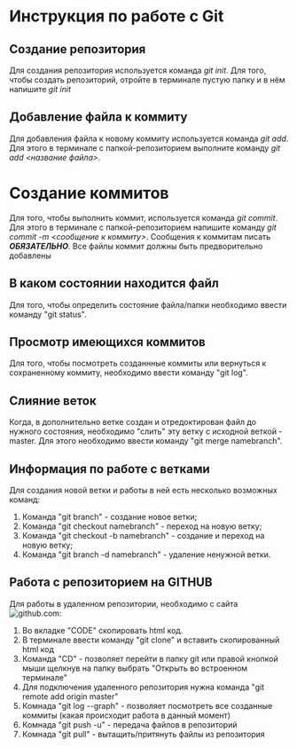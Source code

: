 # Инструкция по работе с Git

## Создание репозитория
Для создания репозитория используется команда *git init*. Для того, чтобы создать репозиторий, отройте в терминале пустую папку и в нём напишите *git init*

## Добавление файла к коммиту
Для добавления файла к новому коммиту используется команда *git add*. Для этого в терминале с папкой-репозиторием выполните команду *git add <название файла>*.

# Создание коммитов
Для того, чтобы выполнить коммит, используется команда *git commit*. Для этого в терминале с папкой-репозиторием напишите команду *git commit -m <сообщение к коммиту>*. Сообщения к коммитам писать ***ОБЯЗАТЕЛЬНО***. Все файлы коммит должны быть предворительно добавлены

## В каком состоянии находится файл

Для того, чтобы определить состояние файла/папки необходимо ввести команду "git status".

## Просмотр имеющихся коммитов

Для того, чтобы посмотреть созданнные коммиты или вернуться к сохраненному коммиту, необходимо ввести команду "git log".

## Слияние веток

Когда, в дополнительно ветке создан и отредоктирован файл до нужного состояния, необходимо "слить" эту ветку с исходной веткой - master.
Для этого необходимо ввести команду "git merge namebranch".

## Информация по работе с ветками

Для создания новой ветки и работы в ней есть несколько возможных команд:
1. Команда "git branch" - создание новое ветки;
2. Команда "git checkout namebranch" - переход на новую ветку;
3. Команда "git checkout -b namebranch" - создание и переход на новую ветку;
4. Команда "git branch -d namebranch" - удаление ненужной ветки.

## Работа с репозиторием на GITHUB

Для работы в удаленном репозитории, необходимо с сайта ![github.com](https://github.com):
1. Во вкладке "CODE" скопировать html код.
2. В терминале ввести команду "git clone" и вставить скопированный html код
3. Команда "CD" - позволяет перейти в папку git или правой кнопкой мыши щелкнув на папку выбрать "Открыть во встроенном терминале"
4. Для подключения удаленного репозитория нужна команда "git remote add origin master"
5. Комнада "git log --graph" - позволяет посмотреть все созданные коммиты (какая происходит работа в данный момент)
6. Комнада "git push -u" - передача файлов в репозиторий
7. Комнада "git pull" - вытащить/притянуть файлы из репозитория
